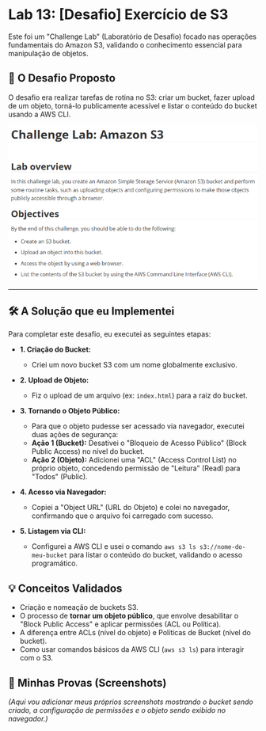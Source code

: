 # Lab 13: [Desafio] Exercício de S3

Este foi um "Challenge Lab" (Laboratório de Desafio) focado nas operações fundamentais do Amazon S3, validando o conhecimento essencial para manipulação de objetos.

## 🎯 O Desafio Proposto

O desafio era realizar tarefas de rotina no S3: criar um bucket, fazer upload de um objeto, torná-lo publicamente acessível e listar o conteúdo do bucket usando a AWS CLI.

![Visão Geral do Desafio S3](./s3-challenge-overview.png)

---

## 🛠️ A Solução que eu Implementei

Para completar este desafio, eu executei as seguintes etapas:

* **1. Criação do Bucket:**
    * Criei um novo bucket S3 com um nome globalmente exclusivo.

* **2. Upload de Objeto:**
    * Fiz o upload de um arquivo (ex: `index.html`) para a raiz do bucket.

* **3. Tornando o Objeto Público:**
    * Para que o objeto pudesse ser acessado via navegador, executei duas ações de segurança:
    * **Ação 1 (Bucket):** Desativei o "Bloqueio de Acesso Público" (Block Public Access) no nível do bucket.
    * **Ação 2 (Objeto):** Adicionei uma "ACL" (Access Control List) no próprio objeto, concedendo permissão de "Leitura" (Read) para "Todos" (Public).

* **4. Acesso via Navegador:**
    * Copiei a "Object URL" (URL do Objeto) e colei no navegador, confirmando que o arquivo foi carregado com sucesso.

* **5. Listagem via CLI:**
    * Configurei a AWS CLI e usei o comando `aws s3 ls s3://nome-do-meu-bucket` para listar o conteúdo do bucket, validando o acesso programático.

## 💡 Conceitos Validados
-   Criação e nomeação de buckets S3.
-   O processo de **tornar um objeto público**, que envolve desabilitar o "Block Public Access" e aplicar permissões (ACL ou Política).
-   A diferença entre ACLs (nível do objeto) e Políticas de Bucket (nível do bucket).
-   Como usar comandos básicos da AWS CLI (`aws s3 ls`) para interagir com o S3.

## 📸 Minhas Provas (Screenshots)

*(Aqui vou adicionar meus próprios screenshots mostrando o bucket sendo criado, a configuração de permissões e o objeto sendo exibido no navegador.)*
